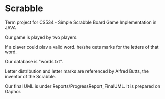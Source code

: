 Scrabble
========

Term project for CS534 - Simple Scrabble Board Game Implementation in JAVA

Our game is played by two players.

If a player could play a valid word, he/she gets marks for the letters of that word.

Our database is "words.txt".

Letter distribution and letter marks are referenced by Alfred Butts, the inventor of the Scrabble.

Our final UML is under Reports/ProgressReport_FinalUML. It is prepared on Gaphor.
